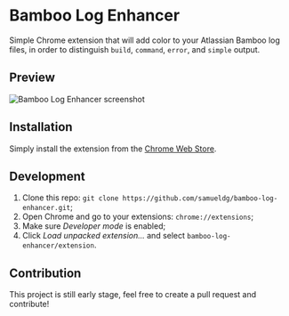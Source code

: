 # Bamboo Log Enhancer

Simple Chrome extension that will add color to your Atlassian Bamboo log files, in order to distinguish `build`, `command`, `error`, and `simple` output.

## Preview

![Bamboo Log Enhancer screenshot](http://i.imgur.com/srhypxN.png)

## Installation

Simply install the extension from the [Chrome Web Store](https://chrome.google.com/webstore/detail/bamboo-log-enhancer/hokokhlkakimconkkofafoklkefhnnpe).

## Development

1. Clone this repo: `git clone https://github.com/samueldg/bamboo-log-enhancer.git`;
2. Open Chrome and go to your extensions: `chrome://extensions`;
3. Make sure *Developer mode* is enabled;
4. Click *Load unpacked extension...* and select `bamboo-log-enhancer/extension`.

## Contribution

This project is still early stage, feel free to create a pull request and contribute!
